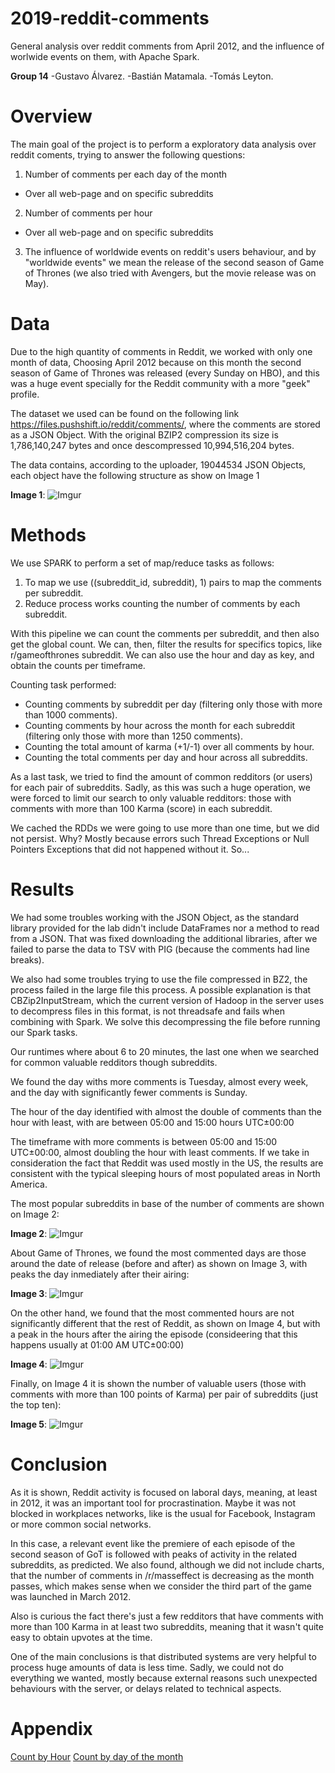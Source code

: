 # 2019-reddit-comments
General analysis over reddit comments from April 2012, and the influence of worlwide events on them, with Apache Spark. 

**Group 14**
-Gustavo Álvarez.
-Bastián Matamala.
-Tomás Leyton.


# Overview

The main goal of the project is to perform a exploratory data analysis over reddit coments, trying to answer the following questions:

1. Number of comments per each day of the month 
* Over all web-page and on specific subreddits
2. Number of comments per hour
* Over all web-page and on specific subreddits
3. The influence of worldwide events on reddit's  users behaviour, and by "worldwide events" we mean the release of the second season of Game of Thrones (we also tried with Avengers, but the movie release was on May).

# Data

Due to the high quantity of comments in Reddit, we worked with only one month of data, Choosing April 2012 because on this month the second season of Game of Thrones was released (every Sunday on HBO), and this was a huge event specially for the Reddit community with a more "geek" profile.

The dataset we used can be found on the following link https://files.pushshift.io/reddit/comments/, where the comments are stored as a JSON Object. With the original BZIP2 compression its size is 1,786,140,247 bytes and once descompressed 10,994,516,204 bytes.

The data contains, according to the uploader, 19044534 JSON Objects, each object have the following structure as show on Image 1


**Image 1**:
![Imgur](https://i.imgur.com/OvWB9rU.jpg)

# Methods

We use  SPARK to perform a set of map/reduce tasks as follows:

1. To map we use  ((subreddit_id, subreddit), 1) pairs to map the comments per subreddit.
2. Reduce process works counting the number of comments by each subreddit.

With this pipeline we can count the comments per subreddit, and then also get the global count. We can, then, filter the results for specifics topics, like r/gameofthrones subreddit. We can also use the hour and day as key, and obtain the counts per timeframe.

Counting task performed:
- Counting comments by subreddit per day (filtering only those with more than 1000 comments).
- Counting comments by hour across the month for each subreddit (filtering only those with more than 1250 comments).
- Counting the total amount of karma (+1/-1) over all comments by hour.
- Counting the total comments per day and hour across all subreddits.

As a last task, we tried to find the amount of common redditors (or users) for each pair of subreddits.
Sadly, as this was such a huge operation, we were forced to limit our search to only valuable redditors: those with comments with more than 100 Karma (score) in each subreddit.

We cached the RDDs we were going to use more than one time, but we did not persist. Why? Mostly because errors such Thread Exceptions or Null Pointers Exceptions that did not happened without it. So...

# Results

We had some troubles working with the JSON Object, as the standard library provided for the lab didn't include DataFrames nor a method to read from a JSON. That was fixed downloading the additional libraries, after we failed to parse the data to TSV with PIG (because the comments had line breaks).

We also had some troubles trying to use the file compressed in BZ2, the process failed in the large file this process. A possible explanation is that CBZip2InputStream, which the current version of Hadoop in the server uses to decompress files in this format, is not threadsafe and fails when combining with Spark. We solve this decompressing the file before running our Spark tasks.

Our runtimes where about 6 to 20 minutes, the last one when we searched for common valuable redditors though subreddits.

We found the day withs more comments is Tuesday, almost every week, and the day with significantly fewer comments is Sunday. 

The hour of the day identified with almost the double of comments than the hour with least, with are between 05:00 and 15:00 hours UTC±00:00

The timeframe with more comments is between 05:00 and 15:00 UTC±00:00, almost doubling the hour with least comments. If we take in consideration the fact that Reddit was used mostly in the US, the results are consistent with the typical sleeping hours of most populated areas in North America.

The most popular subreddits in base of the number of comments are shown on Image 2:

**Image 2**:
![Imgur](https://i.imgur.com/Y4ZgfLc.jpg)


About Game of Thrones, we found the most commented days are those around the date of release (before and after) as shown on Image 3, with peaks the day inmediately after their airing:

**Image 3**:
![Imgur](https://i.imgur.com/jw01BgY.jpg)

On the other hand, we found that the most commented hours are not significantly different that the rest of Reddit, as shown on Image 4, but with a peak in the hours after the airing the episode (consideering that this happens usually at 01:00 AM UTC±00:00)

**Image 4**:
![Imgur](https://i.imgur.com/XYTvRxm.jpg)

Finally, on Image 4 it is shown the number of valuable users (those with comments with more than 100 points of Karma) per pair of subreddits (just the top ten):

**Image 5**:
![Imgur](https://i.imgur.com/oPsbGyy.jpg)
# Conclusion
As it is shown, Reddit activity is focused on laboral days, meaning, at least in 2012, it was an important tool for procrastination. Maybe it was not blocked in workplaces networks, like is the usual for Facebook, Instagram or more common social networks.

In this case, a relevant event like the premiere of each episode of the second season of GoT is followed with peaks of activity in the related subreddits, as predicted. We also found, although we did not include charts, that the number of comments in /r/masseffect is decreasing as the month passes, which makes sense when we consider the third part of the game was launched in March 2012.

Also is curious the fact there's just a few redditors that have comments with more than 100 Karma in at least two subreddits, meaning that it wasn't quite easy to obtain upvotes at the time.

One of the main conclusions is that distributed systems are very helpful to process huge amounts of data is less time. Sadly, we could not do everything we wanted, mostly because external reasons such unexpected behaviours with the server, or delays related to technical aspects.
# Appendix

[Count by Hour](https://i.imgur.com/c0IcG7k.jpg)
[Count by day of the month](https://i.imgur.com/ihm24NP.jpg)
